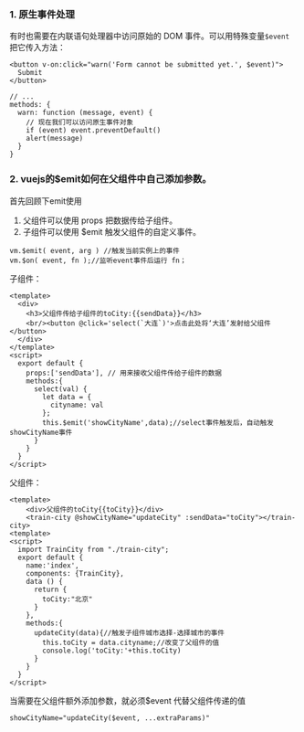 ### 1. 原生事件处理
有时也需要在内联语句处理器中访问原始的 DOM 事件。可以用特殊变量` $event `把它传入方法：
```
<button v-on:click="warn('Form cannot be submitted yet.', $event)">
  Submit
</button>
```
```
// ...
methods: {
  warn: function (message, event) {
    // 现在我们可以访问原生事件对象
    if (event) event.preventDefault()
    alert(message)
  }
}
```

### 2. vuejs的$emit如何在父组件中自己添加参数。
首先回顾下emit使用   
1. 父组件可以使用 props 把数据传给子组件。
2. 子组件可以使用 $emit 触发父组件的自定义事件。

```
vm.$emit( event, arg ) //触发当前实例上的事件
vm.$on( event, fn );//监听event事件后运行 fn； 
```

子组件：
```
<template>  
  <div>  
    <h3>父组件传给子组件的toCity:{{sendData}}</h3>   
    <br/><button @click='select(`大连`)'>点击此处将‘大连’发射给父组件</button>  
  </div>  
</template>  
<script>  
  export default {
    props:['sendData'], // 用来接收父组件传给子组件的数据  
    methods:{  
      select(val) {  
        let data = {  
          cityname: val  
        };  
        this.$emit('showCityName',data);//select事件触发后，自动触发showCityName事件  
      }  
    }  
  }  
</script>  
```

父组件：
```
<template>  
    <div>父组件的toCity{{toCity}}</div>  
    <train-city @showCityName="updateCity" :sendData="toCity"></train-city>  
<template>  
<script>  
  import TrainCity from "./train-city";  
  export default {  
    name:'index',  
    components: {TrainCity},  
    data () {  
      return {  
        toCity:"北京"  
      }  
    },  
    methods:{  
      updateCity(data){//触发子组件城市选择-选择城市的事件  
        this.toCity = data.cityname;//改变了父组件的值  
        console.log('toCity:'+this.toCity)  
      }  
    }  
  }  
</script>  

```

当需要在父组件额外添加参数，就必须$event 代替父组件传递的值
```
showCityName="updateCity($event, ...extraParams)"
````
